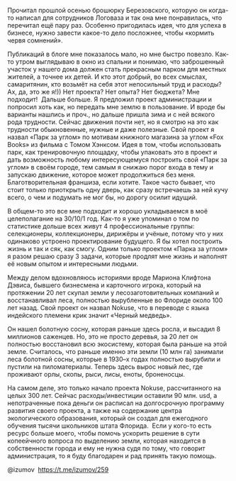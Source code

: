 Прочитал прошлой осенью брошюрку Березовского, которую он когда-то написал для сотрудников Логоваза и так она мне понравилась, что перечитал ещё пару раз. Особенно пригодилась идея, что для успеха в бизнесе, нужно завести какое-то дело посложнее, чтобы «кормить червя сомнений». 

Публикаций в блоге мне показалось мало, но мне быстро повезло. Как-то утром выглядываю в окно из спальни и понимаю, что заброшенный участок у нашего дома должен стать прекрасным парком для местных жителей, а точнее их детей. И кто этот добрый, во всех смыслах, самаритянин, кто возьмёт на себя этот непосильный труд и расходы? Ах, да, это же я!)) Нет проекта? Нет опыта? Нет бюджета? Мне подходит!  Дальше больше. Я предложил проект администрации и попросил хоть как, но передать мне землю в пользование. И вроде бы варианты нашлись и проч., но дальше пришла зима и с ней всякого рода трудности. Сейчас движения почти нет, но я смотрю на это как трудности обыкновенные, нужные и даже полезные. Свой проект я назвал «Парк за углом» по мотивам книжного магазина за углом «Fox Books» из фильма с Томом Хэнксом. Идея в том, чтобы использовать парк, как тренировочную площадку, чтобы упаковать это в проект и дать возможность любому интересующемуся построить свой «Парк за углом» в своём городе, тем самым я снижаю порог входа в тему и запускаю движение, которое может продолжиться без меня. Благотворительная франшиза, если хотите. Такое часто бывает, что стоит только приоткрыть одну дверь, как сразу встречаешь за ней кучу всего, о чем и подумать не мог бы, но дорогу осилит идущий. 

В общем-то это все мне подходит и хорошо укладываемся в моё целеполагание на 30/10/1 год. Как-то я уже упоминал о том по статистике дольше всех живут 4 профессиональные группы: селекционеры, коллекционеры, дирижёры и учёные, потому что у них одинаково устроено проектирование будущего. Я бы хотел построить жизнь и так и сяк, как смогу. Одним только проектом «Парка за углом» я разом решаю сразу 3 задачи, которые продлят мне жизнь и наполнят её новым опытом и интересными людьми.

Между делом вдохновляюсь историями вроде Мариона Клифтона Дэвиса, бывшего бизнесмена и карточного игрока, который на протяжении 20 лет скупал земли у лесозаготовительных компаний и восстанавливал леса, полностью вырубленные во Флориде около 100 лет назад. Свой проект он назвал Nokuse, что в переводе с языка индейского племени крик значит «Черный медведь». 

Он нашел болотную сосну, которая раньше здесь росла, и высадил 8 миллионов саженцев. Но, это не просто деревья, за 20 лет он полностью восстановил всю экосистему, которая была раньше на этой земле.
Считалось, что раньше именно эти земли (10 млн га) занимали леса болотной сосны, которые в 1930–х годах полностью вырубили и пустили на пиломатериалы. Теперь здесь вырос новый лес, где проживают орлы, скопы, рыси, лисы, еноты, броненосцы.

На самом деле, это только начало проекта Nokuse, рассчитанного на целых 300 лет. Сейчас расходы/инвестиции оставили 90 млн. usd, а непотраченные пока деньги он расписал на долгосрочную программу развития своего проекта, а также на содержание центра экологического образования, который он создал для ежегодного обучения тысячи школьников штата Флорида.  Если у кого-то есть ресурс больше моего, чтобы помочь ускорить решение в сути копеейчного вопроса по выделению земли, которая находится в собственности города и ему не нужна судя по тому, что говорит администрация, то я буду благодарен и рад принять такую помощь.

@izumov  https://t.me/izumov/259
